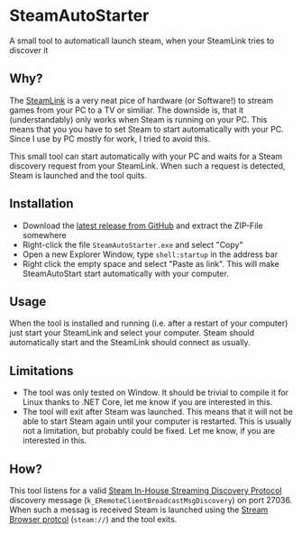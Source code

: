 # SteamAutoStarter
A small tool to automaticall launch steam, when your SteamLink tries to discover it

## Why?

The [SteamLink](https://store.steampowered.com/app/353380/Steam_Link/) is a very neat pice of hardware (or Software!) to stream games from your PC to a TV or similiar.
The downside is, that it (understandably) only works when Steam is running on your PC.
This means that you you have to set Steam to start automatically with your PC.
Since I use by PC mostly for work, I tried to avoid this.

This small tool can start automatically with your PC and waits for a Steam discovery request from your SteamLink.
When such a request is detected, Steam is launched and the tool quits.

## Installation

- Download the [latest release from GitHub](https://github.com/nrother/SteamAutoStarter/releases) and extract the ZIP-File somewhere
- Right-click the file `SteamAutoStarter.exe` and select "Copy"
- Open a new Explorer Window, type `shell:startup` in the address bar
- Right click the empty space and select "Paste as link". This will make SteamAutoStart start automatically with your computer.

## Usage

When the tool is installed and running (i.e. after a restart of your computer) just start your SteamLink and select your computer.
Steam should automatically start and the SteamLink should connect as usually.

## Limitations

- The tool was only tested on Window. It should be trivial to compile it for Linux thanks to .NET Core, let me know if you are interested in this.
- The tool will exit after Steam was launched. This means that it will not be able to start Steam again until your computer is restarted.
This is usually not a limitation, but probably could be fixed. Let me know, if you are interested in this.

## How?

This tool listens for a valid [Steam In-House Streaming Discovery Protocol](https://codingrange.com/blog/steam-in-home-streaming-discovery-protocol) discovery message (`k_ERemoteClientBroadcastMsgDiscovery`) on port 27036.
When such a messag is received Steam is launched using the [Stream Browser protcol](https://developer.valvesoftware.com/wiki/Steam_browser_protocol) (`steam://`) and the tool exits.
